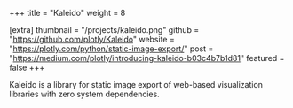 +++
title = "Kaleido"
weight =  8

[extra]
thumbnail = "/projects/kaleido.png"
github = "https://github.com/plotly/Kaleido"
website = "https://plotly.com/python/static-image-export/"
post = "https://medium.com/plotly/introducing-kaleido-b03c4b7b1d81"
featured = false
+++

Kaleido is a library for static image export of web-based visualization 
libraries with zero system dependencies.

<!-- more -->
